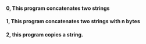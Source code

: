 #### 0, This program concatenates two strings
#### 1, This program concatenates two strings with n bytes
#### 2, this program copies a string.
